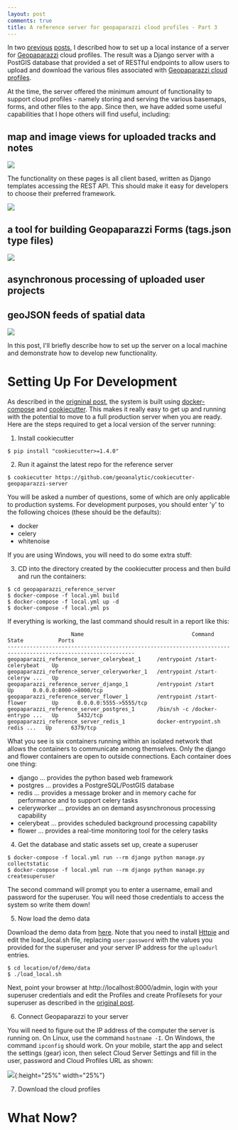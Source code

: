 ```yaml
---
layout: post
comments: true
title: A reference server for geopaparazzi cloud profiles - Part 3
---
```


In two [previous](https://geoanalytic.github.io/a-reference-server-for-geopaparazzi-cloud-profiles/) [posts](https://geoanalytic.github.io/a-reference-server-for-geopaparazzi-cloud-profiles-part-2/), I described how to set up a local instance of a server for [Geopaparazzi](https://github.com/geopaparazzi/geopaparazzi) cloud profiles.  The result was a Django server with a PostGIS database that provided a set of RESTful endpoints to allow users to upload and download the various files associated with [Geopaparazzi cloud profiles](http://geopaparazzi.github.io/geopaparazzi/#_geopaparazzi_cloud_server).      

At the time, the server offered the minimum amount of functionality to support cloud profiles - namely storing and serving the various basemaps, forms, and other files to the app.  Since then, we have added some useful capabilities that I hope others will find useful, including:    

## map and image views for uploaded tracks and notes     

![](../images/post7/trackview.png)     

The functionality on these pages is all client based, written as Django templates accessing the REST API.  This should make it easy for developers to choose their preferred framework.   

![](../images/post7/notesview.png)    

## a tool for building Geopaparazzi Forms (tags.json type files)    

![](../images/post7/formbuilder.png)    

## asynchronous processing of uploaded user projects    

## geoJSON feeds of spatial data    

![](../images/post7/qgis_geojson.png)    

In this post, I'll briefly describe how to set up the server on a local machine and demonstrate how to develop new functionality.   

# Setting Up For Development    

As described in the [origninal post](https://geoanalytic.github.io/a-reference-server-for-geopaparazzi-cloud-profiles/), the system is built using [docker-compose](https://docs.docker.com/compose/) and [cookiecutter](https://cookiecutter.readthedocs.io/en/latest/).  This makes it really easy to get up and running with the potential to move to a full production server when you are ready.  Here are the steps required to get a local version of the server running:    

1.  Install cookiecutter    

```
$ pip install "cookiecutter>=1.4.0"
```

2.  Run it against the latest repo for the reference server     

```
$ cookiecutter https://github.com/geoanalytic/cookiecutter-geopaparazzi-server
```

You will be asked a number of questions, some of which are only applicable to production systems.  For development purposes, you should enter 'y' to the following choices (these should be the defaults):    

* docker    
* celery    
* whitenoise    

If you are using Windows, you will need to do some extra stuff:    


3) CD into the directory created by the cookiecutter process and then build and run the containers:    

```
$ cd geopaparazzi_reference_server
$ docker-compose -f local.yml build
$ docker-compose -f local.yml up -d
$ docker-compose -f local.yml ps
```

If everything is working, the last command should result in a report like this:    

```
                    Name                                  Command               State           Ports         
--------------------------------------------------------------------------------------------------------------
geopaparazzi_reference_server_celerybeat_1     /entrypoint /start-celerybeat    Up                            
geopaparazzi_reference_server_celeryworker_1   /entrypoint /start-celeryw ...   Up                            
geopaparazzi_reference_server_django_1         /entrypoint /start               Up      0.0.0.0:8000->8000/tcp
geopaparazzi_reference_server_flower_1         /entrypoint /start-flower        Up      0.0.0.0:5555->5555/tcp
geopaparazzi_reference_server_postgres_1       /bin/sh -c /docker-entrypo ...   Up      5432/tcp              
geopaparazzi_reference_server_redis_1          docker-entrypoint.sh redis ...   Up      6379/tcp  
```

What you see is six containers running within an isolated network that allows the containers to communicate among themselves.  Only the django and flower containers are open to outside connections.  Each container does one thing:   

* django ... provides the python based web framework 
* postgres ... provides a PostgreSQL/PostGIS database   
* redis ... provides a message broker and in memory cache for performance and to support celery tasks    
* celeryworker ... provides an on demand asysnchronous processing capability     
* celerybeat ... provides scheduled background processing capability    
* flower ... provides a real-time monitoring tool for the celery tasks    

4) Get the database and static assets set up, create a superuser        

```
$ docker-compose -f local.yml run --rm django python manage.py collectstatic    
$ docker-compose -f local.yml run --rm django python manage.py createsuperuser    
```

The second command will prompt you to enter a username, email and password for the superuser.  You will need those credentials to access the system so write them down!    


5)  Now load the demo data     

Download the demo data from [here](https://drive.google.com/open?id=1BK2XEb3MhOMf9cAgh1WMEjFt6PlRLJeQ).  Note that you need to install [Httpie](https://httpie.org/) and edit the load_local.sh file, replacing `user:password` with the values you provided for the superuser and your server IP address for the `uploadurl` entries.     

```
$ cd location/of/demo/data
$ ./load_local.sh
```

Next, point your browser at http://localhost:8000/admin, login with your superuser credentials and edit the Profiles and create Profilesets for your superuser as described in the [original post](https://geoanalytic.github.io/a-reference-server-for-geopaparazzi-cloud-profiles/).    

6)  Connect Geopaparazzi to your server    

 You will need to figure out the IP address of the computer the server is running on.  On Linux, use the command `hostname -I`.  On Windows, the command `ipconfig` should work.  On your mobile, start the app and select the settings (gear) icon, then select Cloud Server Settings and fill in the user, password and Cloud Profiles URL as shown:    

![](../images/post6/cloudprofile-setup.png){:height="25%" width="25%"}   

7)  Download the cloud profiles
# What Now?     


